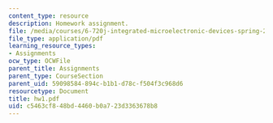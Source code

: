 ```yaml
---
content_type: resource
description: Homework assignment.
file: /media/courses/6-720j-integrated-microelectronic-devices-spring-2007/c5463cf848bd4460b0a723d3363678b8_hw1.pdf
file_type: application/pdf
learning_resource_types:
- Assignments
ocw_type: OCWFile
parent_title: Assignments
parent_type: CourseSection
parent_uid: 59098584-894c-b1b1-d78c-f504f3c968d6
resourcetype: Document
title: hw1.pdf
uid: c5463cf8-48bd-4460-b0a7-23d3363678b8
---
```

